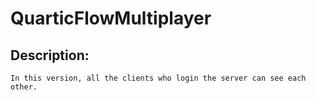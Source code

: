# QuarticFlowMultiplayer

## Description:

	In this version, all the clients who login the server can see each other.
